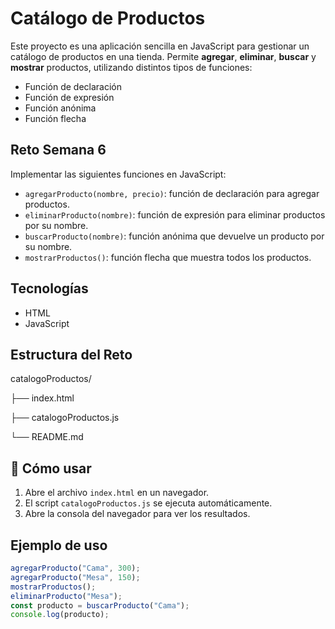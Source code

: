 # Catálogo de Productos

Este proyecto es una aplicación sencilla en JavaScript para gestionar un catálogo de productos en una tienda. Permite **agregar**, **eliminar**, **buscar** y **mostrar** productos, utilizando distintos tipos de funciones:

- Función de declaración
- Función de expresión
- Función anónima
- Función flecha

## Reto Semana 6

Implementar las siguientes funciones en JavaScript:

- `agregarProducto(nombre, precio)`: función de declaración para agregar productos.
- `eliminarProducto(nombre)`: función de expresión para eliminar productos por su nombre.
- `buscarProducto(nombre)`: función anónima que devuelve un producto por su nombre.
- `mostrarProductos()`: función flecha que muestra todos los productos.

## Tecnologías

- HTML
- JavaScript

## Estructura del Reto
catalogoProductos/

  ├── index.html
  
  ├── catalogoProductos.js
  
  └── README.md

## 🚀 Cómo usar

1. Abre el archivo `index.html` en un navegador.
2. El script `catalogoProductos.js` se ejecuta automáticamente.
3. Abre la consola del navegador para ver los resultados.

## Ejemplo de uso

```javascript
agregarProducto("Cama", 300);
agregarProducto("Mesa", 150);
mostrarProductos();
eliminarProducto("Mesa");
const producto = buscarProducto("Cama");
console.log(producto);

